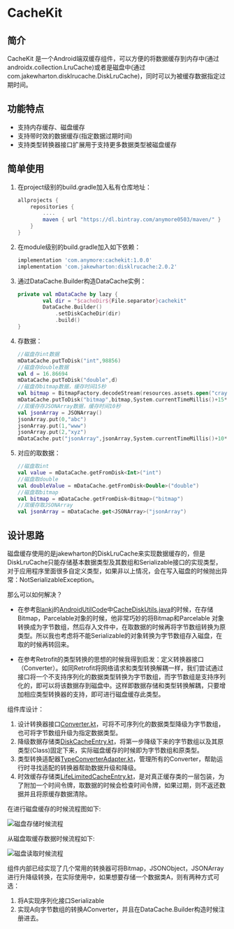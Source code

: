 # CacheKit

## 简介

CacheKit 是一个Android端双缓存组件，可以方便的将数据缓存到内存中(通过androidx.collection.LruCache)或者是磁盘中(通过com.jakewharton.disklrucache.DiskLruCache)，同时可以为被缓存数据指定过期时间。

## 功能特点

- 支持内存缓存、磁盘缓存
- 支持带时效的数据缓存(指定数据过期时间)
- 支持类型转换器接口扩展用于支持更多数据类型被磁盘缓存

## 简单使用

1. 在project级别的build.gradle加入私有仓库地址：
	
	```groovy
	allprojects {
	    repositories {
	        ....
	        maven { url "https://dl.bintray.com/anymore0503/maven/" }
	    }
	}
	```
	
2. 在module级别的build.gradle加入如下依赖：

   ```groovy
   implementation 'com.anymore:cachekit:1.0.0'
   implementation 'com.jakewharton:disklrucache:2.0.2'
   ```

3. 通过DataCache.Builder构造DataCache实例：

   ```kotlin
   private val mDataCache by lazy {
           val dir = "$cacheDir${File.separator}cachekit"
           DataCache.Builder()
               .setDiskCacheDir(dir)
               .build()
   }
   ```

4. 存数据：

   ```kotlin
   //磁盘存int数据
   mDataCache.putToDisk("int",98856)
   //磁盘存double数据
   val d = 16.86694
   mDataCache.putToDisk("double",d)
   //磁盘存bitmap数据，缓存时间15秒
   val bitmap = BitmapFactory.decodeStream(resources.assets.open("crayon.jpg"))
   mDataCache.putToDisk("bitmap",bitmap,System.currentTimeMillis()+15*1000)
   //双缓存存JSONArray数据，缓存时间10秒
   val jsonArray = JSONArray()
   jsonArray.put(0,"abc")
   jsonArray.put(1,"www")
   jsonArray.put(2,"xyz")               
   mDataCache.put("jsonArray",jsonArray,System.currentTimeMillis()+10*1000)
   ```

5. 对应的取数据：

   ```kotlin
   //磁盘取int
   val value = mDataCache.getFromDisk<Int>("int")
   //磁盘取double
   val doubleValue = mDataCache.getFromDisk<Double>("double")
   //磁盘取bitmap
   val bitmap = mDataCache.getFromDisk<Bitmap>("bitmap")
   //双缓存取JSONArray
   val jsonArray = mDataCache.get<JSONArray>("jsonArray")
   ```

## 设计思路

磁盘缓存使用的是jakewharton的DiskLruCache来实现数据缓存的，但是DiskLruCache只能存储基本数据类型及其数组和Serializable接口的实现类型，对于应用程序里面很多自定义类型，如果非以上情况，会在写入磁盘的时候抛出异常：NotSerializableException。

那么可以如何解决？

- 在参考[Blankj](https://github.com/Blankj)的[AndroidUtilCode](https://github.com/Blankj/AndroidUtilCode)中[CacheDiskUtils.java](https://github.com/Blankj/AndroidUtilCode/blob/master/lib/utilcode/src/main/java/com/blankj/utilcode/util/CacheDiskUtils.java)的时候，在存储Bitmap，Parcelable对象的时候，他非常巧妙的将Bitmap和Parcelable 对象转换成为字节数组，然后存入文件中，在取数据的时候再将字节数组转换为原类型。所以我也考虑将不能Serializable的对象转换为字节数组存入磁盘，在取的时候再转回来。

- 在参考Retrofit的类型转换的思想的时候我得到启发：定义转换器接口（Converter）。如同Retrofit将网络请求和类型转换解耦一样，我们尝试通过接口将一个不支持序列化的数据类型转换为字节数组，而字节数组是支持序列化的，即可以将该数据存到磁盘中。这样即数据存储和类型转换解耦，只要增加相应类型转换器的支持，即可进行磁盘缓存此类型。

组件库设计：

1. 设计转换器接口[Converter.kt](https://github.com/anymao/CacheKit/blob/master/cachekit/src/main/java/com/anymore/cachekit/converters/Converter.kt)，可将不可序列化的数据类型降级为字节数组，也可将字节数组升级为指定数据类型。
2. 降级数据存储类[DiskCacheEntry.kt](https://github.com/anymao/CacheKit/blob/master/cachekit/src/main/java/com/anymore/cachekit/DiskCacheEntry.kt)，将第一步降级下来的字节数组以及其原类型(Class)固定下来，实际磁盘缓存的时候即为字节数组和原类型。
3. 类型转换适配器[TypeConverterAdapter.kt](https://github.com/anymao/CacheKit/blob/master/cachekit/src/main/java/com/anymore/cachekit/converters/TypeConverterAdapter.kt)，管理所有的Converter，帮助运行时寻找适配的转换器帮助数据升级和降级。
4. 时效缓存存储类[LifeLimitedCacheEntry.kt](https://github.com/anymao/CacheKit/blob/master/cachekit/src/main/java/com/anymore/cachekit/LifeLimitedCacheEntry.kt)，是对真正缓存类的一层包装，为了附加一个时间令牌，取数据的时候会检查时间令牌，如果过期，则不返还数据并且将原缓存数据清除。

在进行磁盘缓存的时候流程图如下:

![磁盘存储时候流程](http://cdn.1or1.icu/image/1585047256.png)

从磁盘取缓存数据时候流程如下:

![磁盘读取时候流程](http://cdn.1or1.icu/image/1585047064.png)



组件内部已经实现了几个常用的转换器可将Bitmap，JSONObject，JSONArray进行升降级转换，在实际使用中，如果想要存储一个数据类A，则有两种方式可选：

1. 将A实现序列化接口Serializable
2. 实现A向字节数组的转换AConverter，并且在DataCache.Builder构造时候注册进去。